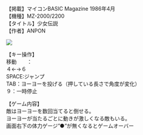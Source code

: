 【掲載】マイコンBASIC Magazine 1986年4月  
【機種】MZ-2000/2200  
【タイトル】少女伝説  
【作者】ANPON  
  
[![](https://img.youtube.com/vi/60anCYftuG8/0.jpg)](https://www.youtube.com/watch?v=60anCYftuG8)  
  
【キー操作】  
移動　　：  
４←→６  
SPACE:ジャンプ  
TAB：ヨーヨーを投げる（押している長さで角度が変化）  
９：一時停止  
  
【ゲーム内容】  
敵はヨーヨーを数回当てると倒せる。  
ヨーヨーが当たるごとに動きが激しくなる敵もいる。  
画面右下の体力ゲージ”●”が無くなるとゲームオーバー  
